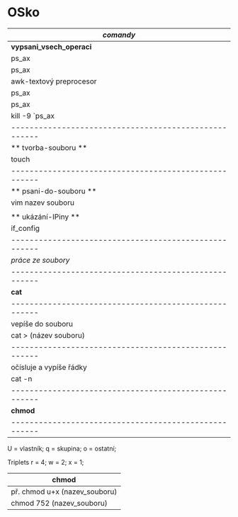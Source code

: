 # OSko
|       *comandy*                                     |
|-----------------------------------------------------|
|**vypsani_vsech_operaci**                            |
|          ps_ax                                      |
|    ps_ax | grep bash                                |
| awk-textový preprocesor                             |
|ps_ax|grep bash|'{print$0;}'                         |
|ps_ax|grep -m l bash|'{print$0;}' - vyhledá PID bashe|
|kill -9 `ps_ax|grep -m l bash|'{print$0;}'`          |
|-----------------------------------------------------|
|**    tvorba-souboru   **                            |
|           touch                                     |
|-----------------------------------------------------|
|**   psani-do-souboru  **                            | 
|     vim nazev souboru                               |
||----------------------------------------------------|
|**    ukázání-IPiny    **                            |
|        if_config                                    |
|-----------------------------------------------------|
|    *práce ze soubory*                               |
|-----------------------------------------------------|
|        **cat**                                      |
|-----------------------------------------------------|
|     vepíše do souboru                               |
|  cat > (název souboru)                              |
|-----------------------------------------------------|
| očísluje a vypíše řádky                             |
|         cat -n                                      |
|-----------------------------------------------------|
|        **chmod**                                    |
|-----------------------------------------------------|

U = vlastník;
q = skupina;
o = ostatní;

Triplets
r = 4;
w = 2;
x = 1;

|         chmod                                       |
|-----------------------------------------------------|
|  př. chmod u+x (nazev_souboru)                      |
|  chmod 752 (nazev_souboru)                          |

